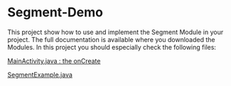 # Segment-Demo

This project show how to use and implement the Segment Module in your project. The full documentation is available where you downloaded the Modules.
In this project you should especially check the following files:

[MainActivity.java : the onCreate](TCDemo/TCDemo/src/main/java/com/tagcommander/tcdemo/tcdemo/MainActivity.java)

[SegmentExample.java](TCDemo/TCDemo/src/main/java/com/tagcommander/tcdemo/tcdemo/SegmentExample.java)
